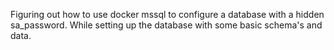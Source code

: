 Figuring out how to use docker mssql to configure a database with a hidden sa_password.
While setting up the database with some basic schema's and data.